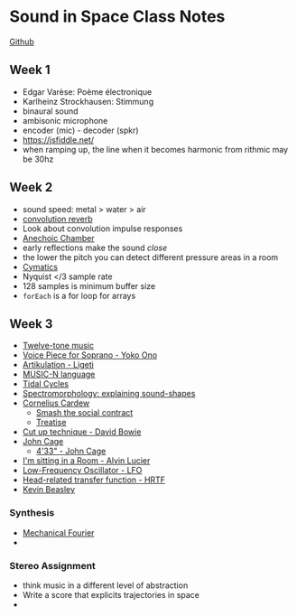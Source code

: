 # Sound in Space Class Notes

[Github](https://github.com/tambien/SoundInSpace)

## Week 1
* Edgar Varèse: Poème électronique
* Karlheinz Strockhausen: Stimmung
* binaural sound
* ambisonic microphone
* encoder (mic) - decoder (spkr)
* https://jsfiddle.net/
* when ramping up, the line when it becomes harmonic from rithmic may be 30hz

## Week 2
* sound speed: metal > water > air
* [convolution reverb](https://en.wikipedia.org/wiki/Convolution_reverb)
* Look about convolution impulse responses
* [Anechoic Chamber](https://en.wikipedia.org/wiki/Anechoic_chamber)
* early reflections make the sound *close*
* the lower the pitch you can detect different pressure areas in a room
* [Cymatics](https://en.wikipedia.org/wiki/Cymatics)
* Nyquist </3 sample rate
* 128 samples is minimum buffer size
* `forEach` is a for loop for arrays

## Week 3
* [Twelve-tone music](https://en.wikipedia.org/wiki/Twelve-tone_technique)
* [Voice Piece for Soprano - Yoko Ono](https://en.wikipedia.org/wiki/Voice_Piece_for_Soprano)
* [Artikulation - Ligeti](https://en.wikipedia.org/wiki/Artikulation_(Ligeti))
* [MUSIC-N language](https://en.wikipedia.org/wiki/MUSIC-N)
* [Tidal Cycles](https://tidalcycles.org/index.php/Welcome)
* [Spectromorphology: explaining sound-shapes](https://www.cambridge.org/core/services/aop-cambridge-core/content/view/S1355771897009059)
* [Cornelius Cardew](https://en.wikipedia.org/wiki/Cornelius_Cardew)
  * [Smash the social contract](https://www.youtube.com/watch?v=wnauDrzdOiQ)
  * [Treatise](https://www.youtube.com/watch?v=JMzIXxlwuCs)
* [Cut up technique - David Bowie](https://www.youtube.com/watch?v=m1InCrzGIPU)
* [John Cage](https://en.wikipedia.org/wiki/John_Cage)
  * [4'33" - John Cage](https://en.wikipedia.org/wiki/4%E2%80%B233%E2%80%B3)
* [I'm sitting in a Room - Alvin Lucier](https://www.youtube.com/watch?v=fAxHlLK3Oyk)
* [Low-Frequency Oscillator - LFO](https://en.wikipedia.org/wiki/Low-frequency_oscillation)
* [Head-related transfer function - HRTF](https://en.wikipedia.org/wiki/Head-related_transfer_function)
* [Kevin Beasley](https://en.wikipedia.org/wiki/Kevin_Beasley)

### Synthesis
* [Mechanical Fourier](https://www.youtube.com/watch?v=8KmVDxkia_w)
* 

### Stereo Assignment
* think music in a different level of abstraction
* Write a score that explicits trajectories in space
*
